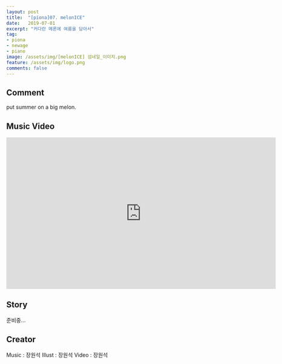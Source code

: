 ```yaml
---
layout: post
title:  "[piona]07. melonICE"
date:   2019-07-01
excerpt: "커다란 메론에 여름을 담아서"
tag:
- piona
- newage
- piano
image: /assets/img/[melonICE] 섬네일_이미지.png
feature: /assets/img/logo.png
comments: false
---
```


## Comment

put summer on a big melon.

## Music Video

<iframe width="712" height="401" src="https://www.youtube.com/embed/mYAFuHK1_00" frameborder="0" ></iframe>

## Story

준비중...

## Creator

Music     :  장원석
Illust    :  장원석
Video     :  장원석